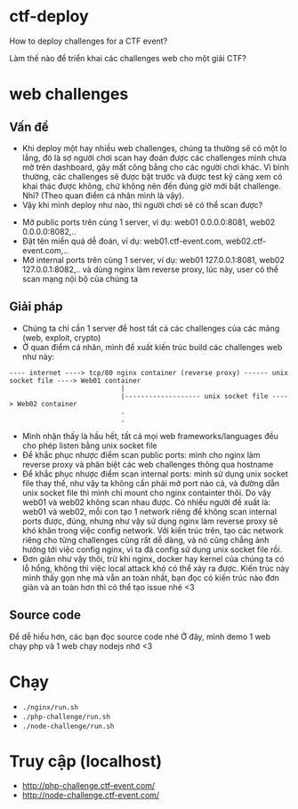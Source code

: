 # ctf-deploy
How to deploy challenges for a CTF event?

Làm thế nào để triển khai các challenges web cho một giải CTF?

# web challenges
## Vấn đề
- Khi deploy một hay nhiều web challenges, chúng ta thường sẽ có một lo lắng, đó là sợ người chơi scan hay đoán được các challenges mình chưa mở trên dashboard, gây mất công bằng cho các người chơi khác. Vì bình thường, các challenges sẽ được bật trước và được test kỹ càng xem có khai thác được không, chứ không nên đến đúng giờ mới bật challenge. Nhỉ? (Theo quan điểm cá nhân mình là vậy).
- Vậy khi mình deploy như nào, thì người chơi sẽ có thể scan được?
 + Mở public ports trên cùng 1 server, ví dụ: web01 0.0.0.0:8081, web02 0.0.0.0:8082,..
 + Đặt tên miền quá dễ đoán, ví dụ: web01.ctf-event.com, web02.ctf-event.com,..
 + Mở internal ports trên cùng 1 server, ví dụ: web01 127.0.0.1:8081, web02 127.0.0.1:8082,.. và dùng nginx làm reverse proxy, lúc này, user có thể scan mạng nội bộ của chúng ta

## Giải pháp
- Chúng ta chỉ cần 1 server để host tất cả các challenges của các mảng (web, exploit, crypto)
- Ở quan điểm cá nhân, mình đề xuất kiến trúc build các challenges web như này:
```
---- internet ----> tcp/80 nginx container (reverse proxy) ------ unix socket file ----> Web01 container
                            |
                            |------------------- unix socket file ----> Web02 container
                            .
                            .
```
- Mình nhận thấy là hầu hết, tất cả mọi web frameworks/languages đều cho phép listen bằng unix socket file
- Để khắc phục nhược điểm scan public ports: mình cho nginx làm reverse proxy và phân biệt các web challenges thông qua hostname
- Để khắc phục nhược điểm scan internal ports: mình sử dụng unix socket file thay thế, như vậy ta không cần phải mở port nào cả, và đường dẫn unix socket file thì mình chỉ mount cho nginx containter thôi. Do vậy web01 và web02 không scan nhau được. Có nhiều người đề xuất là: web01 và web02, mỗi con tạo 1 network riêng để không scan internal ports được, đúng, nhưng như vậy sử dụng nginx làm reverse proxy sẽ khó khăn trong việc config network. Với kiến trúc trên, tạo các network riêng cho từng challenges cũng rất dễ dàng, và nó cũng chẳng ảnh hưởng tới việc config nginx, vì ta đã config sử dụng unix socket file rồi.
- Đơn giản như vậy thôi, trừ khi nginx, docker hay kernel của chúng ta có lỗ hổng, không thì việc local attack khó có thể xảy ra được. Kiến trúc này mình thấy gọn nhẹ mà vẫn an toàn nhất, bạn đọc có kiến trúc nào đơn giản và an toàn hơn thì có thể tạo issue nhé <3

## Source code
Để dễ hiểu hơn, các bạn đọc source code nhé
Ở đây, mình demo 1 web chạy php và 1 web chạy nodejs nhớ <3

# Chạy
- `./nginx/run.sh`
- `./php-challenge/run.sh`
- `./node-challenge/run.sh`

# Truy cập (localhost)
- http://php-challenge.ctf-event.com/
- http://node-challenge.ctf-event.com/
